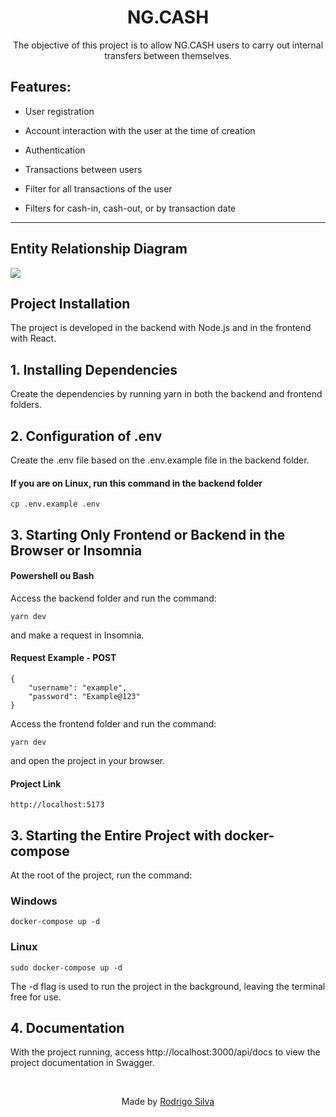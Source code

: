 <div align="center">
	<h1>NG.CASH</h1>

The objective of this project is to allow NG.CASH users to carry out internal transfers between themselves.

</div>

## Features:

- User registration

- Account interaction with the user at the time of creation

- Authentication

- Transactions between users

- Filter for all transactions of the user

- Filters for cash-in, cash-out, or by transaction date

---

## Entity Relationship Diagram

<img src="./frontend/src/assets/digrama.png">

## Project Installation

The project is developed in the backend with Node.js and in the frontend with React.

## 1. Installing Dependencies

Create the dependencies by running yarn in both the backend and frontend folders.

## 2. Configuration of .env

Create the .env file based on the .env.example file in the backend folder.

#### If you are on Linux, run this command in the backend folder

```
cp .env.example .env
```

## 3. Starting Only Frontend or Backend in the Browser or Insomnia

#### Powershell ou Bash

Access the backend folder and run the command:

```
yarn dev
```

and make a request in Insomnia.

#### Request Example - POST

```
{
    "username": "example",
    "password": "Example@123"
}
```

Access the frontend folder and run the command:

```
yarn dev
```

and open the project in your browser.

#### Project Link

```
http://localhost:5173
```

## 3. Starting the Entire Project with docker-compose

At the root of the project, run the command:

### Windows

```
docker-compose up -d
```

### Linux

```
sudo docker-compose up -d
```

The -d flag is used to run the project in the background, leaving the terminal free for use.

## 4. Documentation

With the project running, access http://localhost:3000/api/docs to view the project documentation in Swagger.

<br/>
<p align="center">Made by <a href="https://www.linkedin.com/in/rodrigo-de-jesus-silva/">Rodrigo Silva</a>
</p>

